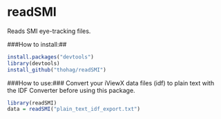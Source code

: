 readSMI
=======

Reads SMI eye-tracking files.

###How to install:##

```R
install.packages("devtools")
library(devtools)
install_github("thohag/readSMI")
```

###How to use:###
Convert your iViewX data files (idf) to plain text with the IDF Converter before using this package.

```R
library(readSMI)
data = readSMI("plain_text_idf_export.txt")
```
